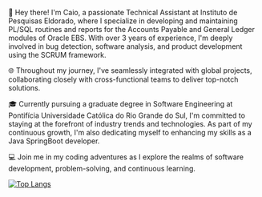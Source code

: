 👋 Hey there! I'm Caio, a passionate Technical Assistant at Instituto de Pesquisas Eldorado, where I specialize in developing and maintaining PL/SQL routines and reports for the Accounts Payable and General Ledger modules of Oracle EBS. With over 3 years of experience, I'm deeply involved in bug detection, software analysis, and product development using the SCRUM framework.

🌐 Throughout my journey, I've seamlessly integrated with global projects, collaborating closely with cross-functional teams to deliver top-notch solutions.

🎓 Currently pursuing a graduate degree in Software Engineering at Pontifícia Universidade Católica do Rio Grande do Sul, I'm committed to staying at the forefront of industry trends and technologies. As part of my continuous growth, I'm also dedicating myself to enhancing my skills as a Java SpringBoot developer.

💻 Join me in my coding adventures as I explore the realms of software development, problem-solving, and continuous learning.

[![Top Langs](https://github-readme-stats.vercel.app/api/top-langs/?username=cabatista)](https://github.com/cabatista/github-readme-stats)
